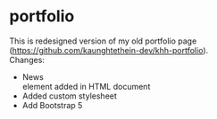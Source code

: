 # portfolio

This is redesigned version of my old portfolio page (https://github.com/kaunghtethein-dev/khh-portfolio). <br/>
Changes: <br/>
 * News <section> element added in HTML document
 * Added custom stylesheet 
 * Add Bootstrap 5
